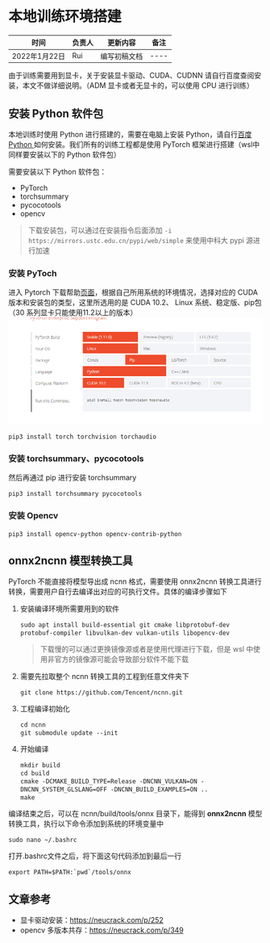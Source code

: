 # 本地训练环境搭建

| 时间 | 负责人 | 更新内容 | 备注 |
| --- | --- | --- | :---: |
| 2022年1月22日 | Rui | 编写初稿文档 | ---- |


由于训练需要用到显卡，关于安装显卡驱动、CUDA、CUDNN 请自行百度查阅安装，本文不做详细说明。（ADM 显卡或者无显卡的，可以使用 CPU 进行训练）

## 安装 Python 软件包

本地训练时使用 Python 进行搭建的，需要在电脑上安装 Python，请自行[百度 Python ](https://www.baidu.com/s?ie=UTF-8&wd=python)如何安装。我们所有的训练工程都是使用 PyTorch 框架进行搭建（wsl中同样要安装以下的 Python 软件包） 

需要安装以下 Python 软件包：
- PyTorch
- torchsummary
- pycocotools
- opencv

> 下载安装包，可以通过在安装指令后面添加 `-i https://mirrors.ustc.edu.cn/pypi/web/simple` 来使用中科大 pypi 源进行加速

### 安装 PyToch

进入 Pytorch 下载帮助[页面](https://pytorch.org/get-started/locally/)，根据自己所用系统的环境情况，选择对应的 CUDA 版本和安装包的类型，这里所选用的是 CUDA 10.2、 Linux 系统、稳定版、pip包（30 系列显卡只能使用11.2以上的版本）
![pytoch-install](./../asserts/pytorch-install.png)

    pip3 install torch torchvision torchaudio


### 安装 torchsummary、pycocotools

然后再通过 pip 进行安装 torchsummary

    pip3 install torchsummary pycocotools

### 安装 Opencv

    pip3 install opencv-python opencv-contrib-python

##  onnx2ncnn 模型转换工具

PyTorch 不能直接将模型导出成 ncnn 格式，需要使用 onnx2ncnn 转换工具进行转换，需要用户自行去编译出对应的可执行文件。具体的编译步骤如下

1. 安装编译环境所需要用到的软件

    ```shell
    sudo apt install build-essential git cmake libprotobuf-dev protobuf-compiler libvulkan-dev vulkan-utils libopencv-dev
    ```

    > 下载慢的可以通过更换镜像源或者是使用代理进行下载，但是 wsl 中使用非官方的镜像源可能会导致部分软件不能下载

2. 需要先拉取整个 ncnn 转换工具的工程到任意文件夹下

    ```shell
    git clone https://github.com/Tencent/ncnn.git
    ```

3. 工程编译初始化

    ```shell
    cd ncnn
    git submodule update --init
    ```

4. 开始编译

    ```shell
    mkdir build
    cd build
    cmake -DCMAKE_BUILD_TYPE=Release -DNCNN_VULKAN=ON -DNCNN_SYSTEM_GLSLANG=OFF -DNCNN_BUILD_EXAMPLES=ON ..
    make
    ```
    
编译结束之后，可以在 ncnn/build/tools/onnx 目录下，能得到 **onnx2ncnn** 模型转换工具，执行以下命令添加到系统的环境变量中

    sudo nano ~/.bashrc

打开.bashrc文件之后，将下面这句代码添加到最后一行

```shell
export PATH=$PATH:`pwd`/tools/onnx
```

## 文章参考

* 显卡驱动安装：https://neucrack.com/p/252
* opencv 多版本共存：https://neucrack.com/p/349
